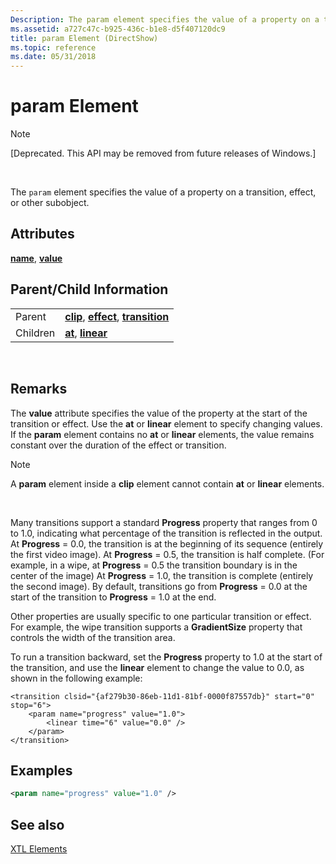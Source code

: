 ```yaml
---
Description: The param element specifies the value of a property on a transition, effect, or other subobject.
ms.assetid: a727c47c-b925-436c-b1e8-d5f407120dc9
title: param Element (DirectShow)
ms.topic: reference
ms.date: 05/31/2018
---
```


# param Element

> [!Note]  
> \[Deprecated. This API may be removed from future releases of Windows.\]

 

The `param` element specifies the value of a property on a transition, effect, or other subobject.

## Attributes

[**name**](name-attribute.md), [**value**](value-attribute.md)

## Parent/Child Information



|          |                                                                                                          |
|----------|----------------------------------------------------------------------------------------------------------|
| Parent   | [**clip**](clip-element.md), [**effect**](effect-element.md), [**transition**](transition-element.md) |
| Children | [**at**](at-element.md), [**linear**](linear-element.md)                                               |



 

## Remarks

The **value** attribute specifies the value of the property at the start of the transition or effect. Use the **at** or **linear** element to specify changing values. If the **param** element contains no **at** or **linear** elements, the value remains constant over the duration of the effect or transition.

> [!Note]  
> A **param** element inside a **clip** element cannot contain **at** or **linear** elements.

 

Many transitions support a standard **Progress** property that ranges from 0 to 1.0, indicating what percentage of the transition is reflected in the output. At **Progress** = 0.0, the transition is at the beginning of its sequence (entirely the first video image). At **Progress** = 0.5, the transition is half complete. (For example, in a wipe, at **Progress** = 0.5 the transition boundary is in the center of the image) At **Progress** = 1.0, the transition is complete (entirely the second image). By default, transitions go from **Progress** = 0.0 at the start of the transition to **Progress** = 1.0 at the end.

Other properties are usually specific to one particular transition or effect. For example, the wipe transition supports a **GradientSize** property that controls the width of the transition area.

To run a transition backward, set the **Progress** property to 1.0 at the start of the transition, and use the **linear** element to change the value to 0.0, as shown in the following example:


```
<transition clsid="{af279b30-86eb-11d1-81bf-0000f87557db}" start="0" stop="6">
    <param name="progress" value="1.0">
        <linear time="6" value="0.0" />
    </param>
</transition>
```



## Examples


```XML
<param name="progress" value="1.0" />
```



## See also

<dl> <dt>

[XTL Elements](xtl-elements.md)
</dt> </dl>

 

 



